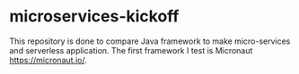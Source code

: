 # microservices-kickoff

This repository is done to compare Java framework to make micro-services and serverless application. The first framework I test is Micronaut https://micronaut.io/.

